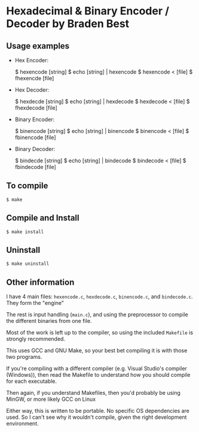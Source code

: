 # Hexadecimal & Binary Encoder / Decoder by Braden Best

Usage examples
--------------

* Hex Encoder:

    $ hexencode [string]
    $ echo [string] | hexencode
    $ hexencode < [file]
    $ fhexencde [file]

* Hex Decoder:

    $ hexdecde [string]
    $ echo [string] | hexdecode
    $ hexdecode < [file]
    $ fhexdecode [file]
  

* Binary Encoder:

    $ binencode [string]
    $ echo [string] | binencode
    $ binencode < [file]
    $ fbinencode [file]

* Binary Decoder:

    $ bindecde [string]
    $ echo [string] | bindecode
    $ bindecode < [file]
    $ fbindecode [file]


To compile
------------
    $ make

Compile and Install
-------------------
    $ make install

Uninstall
---------
    $ make uninstall

Other information
-----------------
I have 4 main files: `hexencode.c`, `hexdecode.c`, `binencode.c`, and `bindecode.c`. They form the "engine"

The rest is input handling (`main.c`), and using the preprocessor to compile the different binaries from one file.

Most of the work is left up to the compiler, so using the included `Makefile` is strongly recommended.

This uses GCC and GNU Make, so your best bet compiling it is with those two programs.

If you're compiling with a different compiler (e.g. Visual Studio's compiler (Windows)), then read the Makefile to understand how you should compile for each executable.

Then again, if you understand Makefiles, then you'd probably be using MinGW, or more likely GCC on Linux

Either way, this is written to be portable. No specific OS dependencies are used. So I can't see why it wouldn't compile, given the right development environment.
